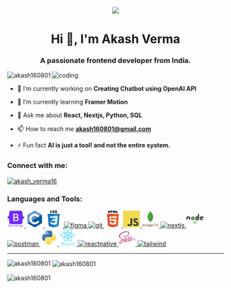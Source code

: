 <p align='center'>
<img width='800' src="https://media1.tenor.com/images/d9f9556645d9a96ce023f3367d4403f8/tenor.gif?itemid=17795276">
</p>
<h1 align="center">Hi 👋, I'm Akash Verma</h1>
<h3 align="center">A passionate frontend developer from India.</h3>
<img align='right' alt='coding' width='400' src="https://cdn.dribbble.com/users/1292677/screenshots/6139167/avento.gif" >

<p align="left"> <img src="https://komarev.com/ghpvc/?username=akash160801&label=Profile%20views&color=0e75b6&style=flat" alt="akash160801" /> </p>

- 🔭 I’m currently working on **Creating Chatbot using OpenAI API**

- 🌱 I’m currently learning **Framer Motion**

- 💬 Ask me about **React, Nextjs, Python, SQL**

- 📫 How to reach me **akash160801@gmail.com**

- ⚡ Fun fact **AI is just a tool! and not the entire system.**

<h3 align="left">Connect with me:</h3>
<p align="left">
<a href="https://www.leetcode.com/akash_verma16" target="blank"><img align="center" src="https://raw.githubusercontent.com/rahuldkjain/github-profile-readme-generator/master/src/images/icons/Social/leet-code.svg" alt="akash_verma16" height="30" width="40" /></a>
</p>

<h3 align="left">Languages and Tools:</h3>
<p align="left"> <a href="https://getbootstrap.com" target="_blank" rel="noreferrer"> <img src="https://raw.githubusercontent.com/devicons/devicon/master/icons/bootstrap/bootstrap-plain-wordmark.svg" alt="bootstrap" width="40" height="40"/> </a> <a href="https://www.cprogramming.com/" target="_blank" rel="noreferrer"> <img src="https://raw.githubusercontent.com/devicons/devicon/master/icons/c/c-original.svg" alt="c" width="40" height="40"/> </a> <a href="https://www.w3schools.com/css/" target="_blank" rel="noreferrer"> <img src="https://raw.githubusercontent.com/devicons/devicon/master/icons/css3/css3-original-wordmark.svg" alt="css3" width="40" height="40"/> </a> <a href="https://www.figma.com/" target="_blank" rel="noreferrer"> <img src="https://www.vectorlogo.zone/logos/figma/figma-icon.svg" alt="figma" width="40" height="40"/> </a> <a href="https://git-scm.com/" target="_blank" rel="noreferrer"> <img src="https://www.vectorlogo.zone/logos/git-scm/git-scm-icon.svg" alt="git" width="40" height="40"/> </a> <a href="https://www.w3.org/html/" target="_blank" rel="noreferrer"> <img src="https://raw.githubusercontent.com/devicons/devicon/master/icons/html5/html5-original-wordmark.svg" alt="html5" width="40" height="40"/> </a> <a href="https://developer.mozilla.org/en-US/docs/Web/JavaScript" target="_blank" rel="noreferrer"> <img src="https://raw.githubusercontent.com/devicons/devicon/master/icons/javascript/javascript-original.svg" alt="javascript" width="40" height="40"/> </a> <a href="https://www.mongodb.com/" target="_blank" rel="noreferrer"> <img src="https://raw.githubusercontent.com/devicons/devicon/master/icons/mongodb/mongodb-original-wordmark.svg" alt="mongodb" width="40" height="40"/> </a> <a href="https://nextjs.org/" target="_blank" rel="noreferrer"> <img src="https://cdn.worldvectorlogo.com/logos/nextjs-2.svg" alt="nextjs" width="40" height="40"/> </a> <a href="https://nodejs.org" target="_blank" rel="noreferrer"> <img src="https://raw.githubusercontent.com/devicons/devicon/master/icons/nodejs/nodejs-original-wordmark.svg" alt="nodejs" width="40" height="40"/> </a> <a href="https://postman.com" target="_blank" rel="noreferrer"> <img src="https://www.vectorlogo.zone/logos/getpostman/getpostman-icon.svg" alt="postman" width="40" height="40"/> </a> <a href="https://www.python.org" target="_blank" rel="noreferrer"> <img src="https://raw.githubusercontent.com/devicons/devicon/master/icons/python/python-original.svg" alt="python" width="40" height="40"/> </a> <a href="https://reactjs.org/" target="_blank" rel="noreferrer"> <img src="https://raw.githubusercontent.com/devicons/devicon/master/icons/react/react-original-wordmark.svg" alt="react" width="40" height="40"/> </a> <a href="https://reactnative.dev/" target="_blank" rel="noreferrer"> <img src="https://reactnative.dev/img/header_logo.svg" alt="reactnative" width="40" height="40"/> </a> <a href="https://sass-lang.com" target="_blank" rel="noreferrer"> <img src="https://raw.githubusercontent.com/devicons/devicon/master/icons/sass/sass-original.svg" alt="sass" width="40" height="40"/> </a> <a href="https://tailwindcss.com/" target="_blank" rel="noreferrer"> <img src="https://www.vectorlogo.zone/logos/tailwindcss/tailwindcss-icon.svg" alt="tailwind" width="40" height="40"/> </a> </p>


<hr>

<p><img align="left" src="https://github-readme-stats.vercel.app/api/top-langs?username=akash160801&show_icons=true&locale=en&layout=compact" alt="akash160801" /></p>

<p>&nbsp;<img align="center" src="https://github-readme-stats.vercel.app/api?username=akash160801&show_icons=true&locale=en" alt="akash160801" /></p>

<p><img align="center" src="https://github-readme-streak-stats.herokuapp.com/?user=akash160801&" alt="akash160801" /></p>
